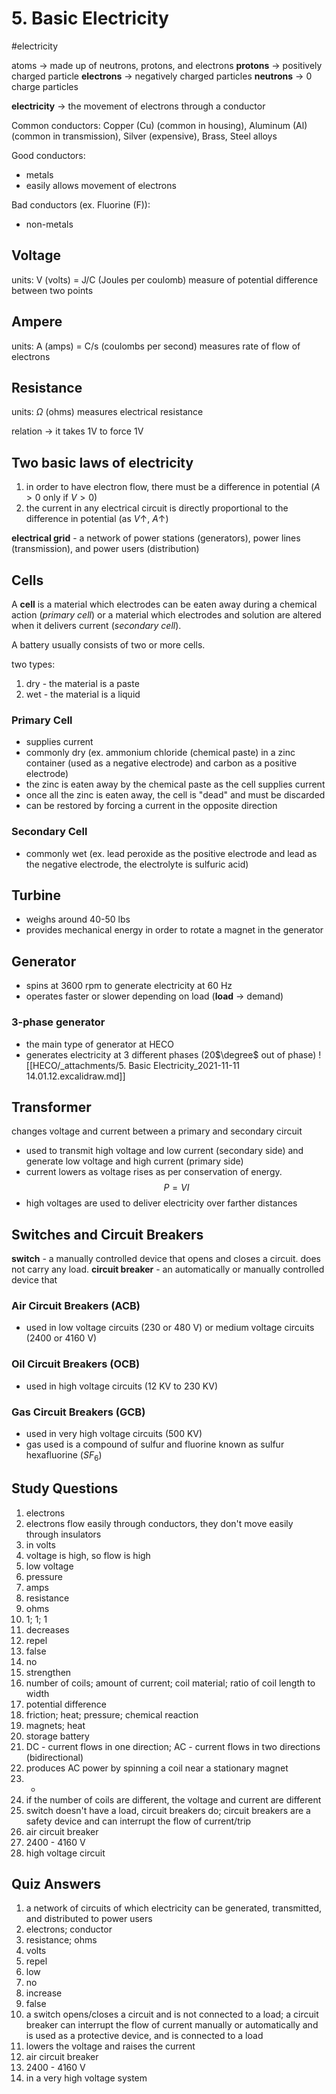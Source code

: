 # 5. Basic Electricity
#electricity

atoms -> made up of neutrons, protons, and electrons
__protons__ -> positively charged particle
__electrons__ -> negatively charged particles
__neutrons__ -> 0 charge particles

__electricity__ -> the movement of electrons through a conductor

Common conductors: Copper (Cu) (common in housing), Aluminum (Al) (common in transmission), Silver (expensive), Brass, Steel alloys

Good conductors:
- metals
- easily allows movement of electrons

Bad conductors (ex. Fluorine (F)):
- non-metals

## Voltage
units: V (volts) = J/C (Joules per coulomb)
measure of potential difference between two points

## Ampere
units: A (amps) = C/s (coulombs per second)
measures rate of flow of electrons

## Resistance
units: $\Omega$ (ohms)
measures electrical resistance

relation -> it takes 1V to force 1V

## Two basic laws of electricity
1. in order to have electron flow, there must be a difference in potential ($A>0$ only if $V>0$)
2. the current in any electrical circuit is directly proportional to the difference in potential (as $V\uparrow$, $A\uparrow$)

__electrical grid__ - a network of power stations (generators), power lines (transmission), and power users (distribution)

## Cells
A __cell__ is a material which electrodes can be eaten away during a chemical action (_primary cell_) or a material which electrodes and solution are altered when it delivers current (_secondary cell_).

A battery usually consists of two or more cells.

two types:
1. dry - the material is a paste
2. wet - the material is a liquid

### Primary Cell
- supplies current
- commonly dry (ex. ammonium chloride (chemical paste) in a zinc container (used as a negative electrode) and carbon as a positive electrode)
- the zinc is eaten away by the chemical paste as the cell supplies current
- once all the zinc is eaten away, the cell is "dead" and must be discarded
- can be restored by forcing a current in the opposite direction

### Secondary Cell
- commonly wet (ex. lead peroxide as the positive electrode and lead as the negative electrode, the electrolyte is sulfuric acid)
## Turbine
- weighs around 40-50 lbs
- provides mechanical energy in order to rotate a magnet in the generator

## Generator
- spins at 3600 rpm to generate electricity at 60 Hz
- operates faster or slower depending on load (__load__ -> demand)

### 3-phase generator
- the main type of generator at HECO
- generates electricity at 3 different phases (20$\degree$ out of phase)
![[HECO/_attachments/5. Basic Electricity_2021-11-11 14.01.12.excalidraw.md]]
## Transformer
changes voltage and current between a primary and secondary circuit
- used to transmit high voltage and low current (secondary side) and generate low voltage and high current (primary side)
- current lowers as voltage rises as per conservation of energy.
$$
P = VI
$$
- high voltages are used to deliver electricity over farther distances

## Switches and Circuit Breakers

__switch__ - a manually controlled device that opens and closes a circuit. does not carry any load.
__circuit breaker__ - an automatically or manually controlled device that 

### Air Circuit Breakers (ACB)
- used in low voltage circuits (230 or 480 V) or medium voltage circuits (2400 or 4160 V)

### Oil Circuit Breakers (OCB)
- used in high voltage circuits (12 KV to 230 KV)

### Gas Circuit Breakers (GCB)
- used in very high voltage circuits (500 KV)
- gas used is a compound of sulfur and fluorine known as sulfur hexafluorine ($SF_6$)

## Study Questions
1. electrons
2. electrons flow easily through conductors, they don't move easily through insulators
3. in volts
4. voltage is high, so flow is high
5. low voltage
6. pressure
7. amps
8. resistance
9. ohms
10. 1; 1; 1
11. decreases
12. repel
13. false
14. no
15. strengthen
16. number of coils; amount of current; coil material; ratio of coil length to width
17. potential difference
18. friction; heat; pressure; chemical reaction
19. magnets; heat
20. storage battery
21. DC - current flows in one direction; AC - current flows in two directions (bidirectional)
22. produces AC power by spinning a coil near a stationary magnet
23. -
24. if the number of coils are different, the voltage and current are different
25. switch doesn't have a load, circuit breakers do; circuit breakers are a safety device and can interrupt the flow of current/trip
26. air circuit breaker
27. 2400 - 4160 V
28. high voltage circuit

## Quiz Answers
1. a network of circuits of which electricity can be generated, transmitted, and distributed to power users
2. electrons; conductor
3. resistance; ohms
4. volts
5. repel
6. low
7. no
8. increase
9. false
10. a switch opens/closes a circuit and is not connected to a load; a circuit breaker can interrupt the flow of current manually or automatically and is used as a protective device, and is connected to a load
11. lowers the voltage and raises the current
12. air circuit breaker
13. 2400 - 4160 V
14. in a very high voltage system